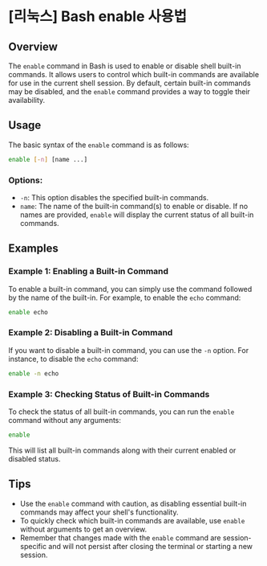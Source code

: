 # [리눅스] Bash enable 사용법

## Overview
The `enable` command in Bash is used to enable or disable shell built-in commands. It allows users to control which built-in commands are available for use in the current shell session. By default, certain built-in commands may be disabled, and the `enable` command provides a way to toggle their availability.

## Usage
The basic syntax of the `enable` command is as follows:

```bash
enable [-n] [name ...]
```

### Options:
- `-n`: This option disables the specified built-in commands.
- `name`: The name of the built-in command(s) to enable or disable. If no names are provided, `enable` will display the current status of all built-in commands.

## Examples

### Example 1: Enabling a Built-in Command
To enable a built-in command, you can simply use the command followed by the name of the built-in. For example, to enable the `echo` command:

```bash
enable echo
```

### Example 2: Disabling a Built-in Command
If you want to disable a built-in command, you can use the `-n` option. For instance, to disable the `echo` command:

```bash
enable -n echo
```

### Example 3: Checking Status of Built-in Commands
To check the status of all built-in commands, you can run the `enable` command without any arguments:

```bash
enable
```

This will list all built-in commands along with their current enabled or disabled status.

## Tips
- Use the `enable` command with caution, as disabling essential built-in commands may affect your shell's functionality.
- To quickly check which built-in commands are available, use `enable` without arguments to get an overview.
- Remember that changes made with the `enable` command are session-specific and will not persist after closing the terminal or starting a new session.